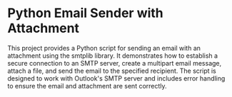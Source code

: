 #  Python Email Sender with Attachment
 This project provides a Python script for sending an email with an attachment using the smtplib library.
 It demonstrates how to establish a secure connection to an SMTP server, create a multipart email message, attach a file, and send the email to the specified recipient. The script is designed to work with Outlook's SMTP server and includes error handling to ensure the email and attachment are sent correctly.
